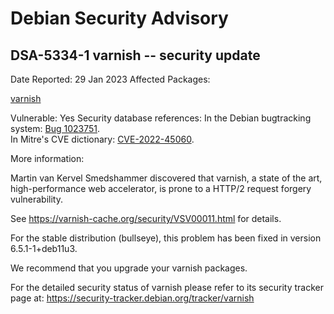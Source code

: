 
Debian Security Advisory
========================


DSA-5334-1 varnish -- security update
-------------------------------------



Date Reported:
29 Jan 2023
Affected Packages:

[varnish](https://packages.debian.org/src:varnish)

Vulnerable:
Yes
Security database references:
In the Debian bugtracking system: [Bug 1023751](https://bugs.debian.org/cgi-bin/bugreport.cgi?bug=1023751).  
In Mitre's CVE dictionary: [CVE-2022-45060](https://security-tracker.debian.org/tracker/CVE-2022-45060).  

More information:

Martin van Kervel Smedshammer discovered that varnish, a state of the
art, high-performance web accelerator, is prone to a HTTP/2 request
forgery vulnerability.


See <https://varnish-cache.org/security/VSV00011.html> for details.


For the stable distribution (bullseye), this problem has been fixed in
version 6.5.1-1+deb11u3.


We recommend that you upgrade your varnish packages.


For the detailed security status of varnish please refer to its security
tracker page at:
<https://security-tracker.debian.org/tracker/varnish>





